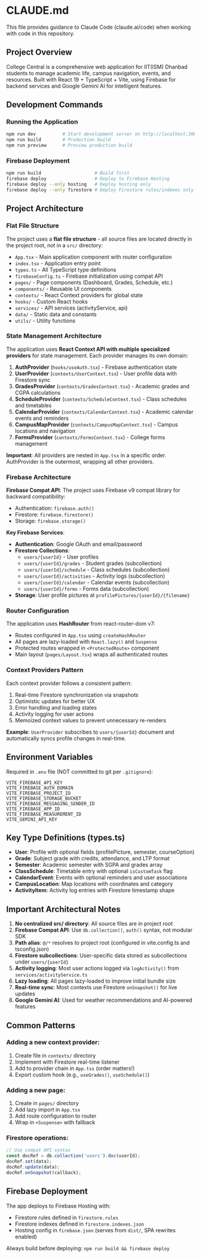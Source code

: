 # CLAUDE.md

This file provides guidance to Claude Code (claude.ai/code) when working with code in this repository.

## Project Overview

College Central is a comprehensive web application for IIT(ISM) Dhanbad students to manage academic life, campus navigation, events, and resources. Built with React 19 + TypeScript + Vite, using Firebase for backend services and Google Gemini AI for intelligent features.

## Development Commands

### Running the Application
```bash
npm run dev          # Start development server on http://localhost:3000
npm run build        # Production build
npm run preview      # Preview production build
```

### Firebase Deployment
```bash
npm run build                    # Build first
firebase deploy                  # Deploy to Firebase Hosting
firebase deploy --only hosting   # Deploy hosting only
firebase deploy --only firestore # Deploy Firestore rules/indexes only
```

## Project Architecture

### Flat File Structure
The project uses a **flat file structure** - all source files are located directly in the project root, not in a `src/` directory:
- `App.tsx` - Main application component with router configuration
- `index.tsx` - Application entry point
- `types.ts` - All TypeScript type definitions
- `firebaseConfig.ts` - Firebase initialization using compat API
- `pages/` - Page components (Dashboard, Grades, Schedule, etc.)
- `components/` - Reusable UI components
- `contexts/` - React Context providers for global state
- `hooks/` - Custom React hooks
- `services/` - API services (activityService, api)
- `data/` - Static data and constants
- `utils/` - Utility functions

### State Management Architecture

The application uses **React Context API with multiple specialized providers** for state management. Each provider manages its own domain:

1. **AuthProvider** (`hooks/useAuth.tsx`) - Firebase authentication state
2. **UserProvider** (`contexts/UserContext.tsx`) - User profile data with Firestore sync
3. **GradesProvider** (`contexts/GradesContext.tsx`) - Academic grades and CGPA calculations
4. **ScheduleProvider** (`contexts/ScheduleContext.tsx`) - Class schedules and timetables
5. **CalendarProvider** (`contexts/CalendarContext.tsx`) - Academic calendar events and reminders
6. **CampusMapProvider** (`contexts/CampusMapContext.tsx`) - Campus locations and navigation
7. **FormsProvider** (`contexts/FormsContext.tsx`) - College forms management

**Important**: All providers are nested in `App.tsx` in a specific order. AuthProvider is the outermost, wrapping all other providers.

### Firebase Architecture

**Firebase Compat API**: The project uses Firebase v9 compat library for backward compatibility:
- Authentication: `firebase.auth()`
- Firestore: `firebase.firestore()`
- Storage: `firebase.storage()`

**Key Firebase Services**:
- **Authentication**: Google OAuth and email/password
- **Firestore Collections**:
  - `users/{userId}` - User profiles
  - `users/{userId}/grades` - Student grades (subcollection)
  - `users/{userId}/schedule` - Class schedules (subcollection)
  - `users/{userId}/activities` - Activity logs (subcollection)
  - `users/{userId}/calendar` - Calendar events (subcollection)
  - `users/{userId}/forms` - Forms data (subcollection)
- **Storage**: User profile pictures at `profilePictures/{userId}/{filename}`

### Router Configuration

The application uses **HashRouter** from react-router-dom v7:
- Routes configured in `App.tsx` using `createHashRouter`
- All pages are lazy-loaded with `React.lazy()` and `Suspense`
- Protected routes wrapped in `<ProtectedRoute>` component
- Main layout (`pages/Layout.tsx`) wraps all authenticated routes

### Context Providers Pattern

Each context provider follows a consistent pattern:
1. Real-time Firestore synchronization via snapshots
2. Optimistic updates for better UX
3. Error handling and loading states
4. Activity logging for user actions
5. Memoized context values to prevent unnecessary re-renders

**Example**: `UserProvider` subscribes to `users/{userId}` document and automatically syncs profile changes in real-time.

## Environment Variables

Required in `.env` file (NOT committed to git per `.gitignore`):
```
VITE_FIREBASE_API_KEY
VITE_FIREBASE_AUTH_DOMAIN
VITE_FIREBASE_PROJECT_ID
VITE_FIREBASE_STORAGE_BUCKET
VITE_FIREBASE_MESSAGING_SENDER_ID
VITE_FIREBASE_APP_ID
VITE_FIREBASE_MEASUREMENT_ID
VITE_GEMINI_API_KEY
```

## Key Type Definitions (types.ts)

- **User**: Profile with optional fields (profilePicture, semester, courseOption)
- **Grade**: Subject grade with credits, attendance, and LTP format
- **Semester**: Academic semester with SGPA and grades array
- **ClassSchedule**: Timetable entry with optional `isCustomTask` flag
- **CalendarEvent**: Events with optional reminders and user associations
- **CampusLocation**: Map locations with coordinates and category
- **ActivityItem**: Activity log entries with Firestore timestamp shape

## Important Architectural Notes

1. **No centralized src/ directory**: All source files are in project root
2. **Firebase Compat API**: Use `db.collection()`, `auth()` syntax, not modular SDK
3. **Path alias**: `@/*` resolves to project root (configured in vite.config.ts and tsconfig.json)
4. **Firestore subcollections**: User-specific data stored as subcollections under `users/{userId}`
5. **Activity logging**: Most user actions logged via `logActivity()` from `services/activityService.ts`
6. **Lazy loading**: All pages lazy-loaded to improve initial bundle size
7. **Real-time sync**: Most contexts use Firestore `onSnapshot()` for live updates
8. **Google Gemini AI**: Used for weather recommendations and AI-powered features

## Common Patterns

### Adding a new context provider:
1. Create file in `contexts/` directory
2. Implement with Firestore real-time listener
3. Add to provider chain in `App.tsx` (order matters!)
4. Export custom hook (e.g., `useGrades()`, `useSchedule()`)

### Adding a new page:
1. Create in `pages/` directory
2. Add lazy import in `App.tsx`
3. Add route configuration to router
4. Wrap in `<Suspense>` with fallback

### Firestore operations:
```typescript
// Use compat API syntax
const docRef = db.collection('users').doc(userId);
docRef.set(data);
docRef.update(data);
docRef.onSnapshot(callback);
```

## Firebase Deployment

The app deploys to Firebase Hosting with:
- Firestore rules defined in `firestore.rules`
- Firestore indexes defined in `firestore.indexes.json`
- Hosting config in `firebase.json` (serves from `dist/`, SPA rewrites enabled)

Always build before deploying: `npm run build && firebase deploy`
